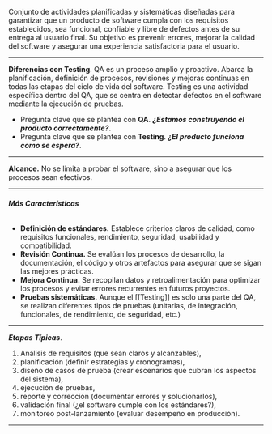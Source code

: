 Conjunto de actividades planificadas y sistemáticas diseñadas para garantizar que un producto de software cumpla con los requisitos establecidos, sea funcional, confiable y libre de defectos antes de su entrega al usuario final. 
Su objetivo es prevenir errores, mejorar la calidad del software y asegurar una experiencia satisfactoria para el usuario.
****
**Diferencias con Testing**. 
QA es un proceso amplio y proactivo. Abarca la planificación, definición de procesos, revisiones y mejoras continuas en todas las etapas del ciclo de vida del software.
Testing es una actividad específica dentro del QA, que se centra en detectar defectos en el software mediante la ejecución de pruebas. 
- Pregunta clave que se plantea con **QA**. ***¿Estamos construyendo el producto correctamente?***.
- Pregunta clave que se plantea con **Testing**. ***¿El producto funciona como se espera?***.
****
**Alcance.** 
No se limita a probar el software, sino a asegurar que los procesos sean efectivos. 
****
###### **Más Características**
- **Definición de estándares.** Establece criterios claros de calidad, como requisitos funcionales, rendimiento, seguridad, usabilidad y compatibilidad.
- **Revisión Continua.** Se evalúan los procesos de desarrollo, la documentación, el código y otros artefactos para asegurar que se sigan las mejores prácticas.
- **Mejora Continua.** Se recopilan datos y retroalimentación para optimizar los procesos y evitar errores recurrentes en futuros proyectos.
- **Pruebas sistemáticas.** Aunque el [[Testing]] es solo una parte del QA, se realizan diferentes tipos de pruebas (unitarias, de integración, funcionales, de rendimiento, de seguridad, etc.)
****
***Etapas Típicas***. 
1. Análisis de requisitos (que sean claros y alcanzables), 
2. planificación (definir estrategias y cronogramas),
3. diseño de casos de prueba (crear escenarios que cubran los aspectos del sistema), 
4. ejecución de pruebas, 
5. reporte y corrección (documentar errores y solucionarlos), 
6. validación final (¿el software cumple con los estándares?), 
7. monitoreo post-lanzamiento (evaluar desempeño en producción). 
****